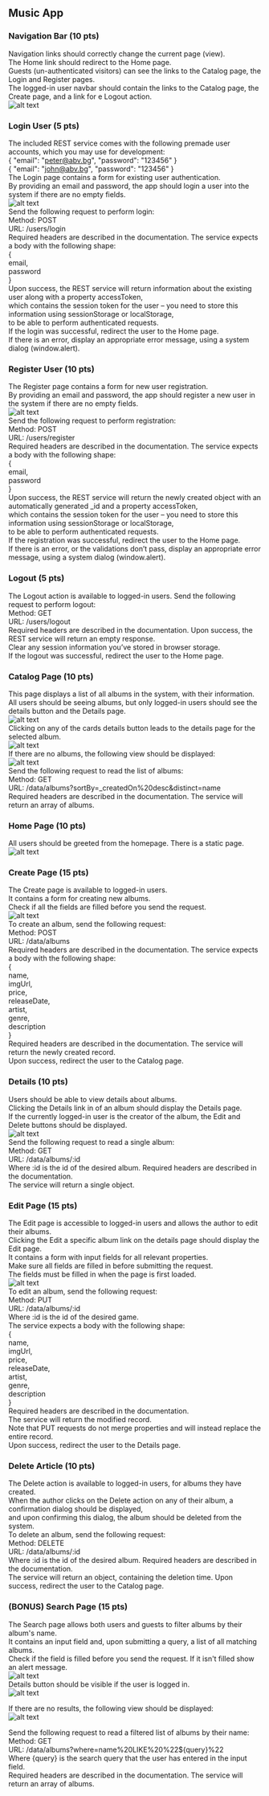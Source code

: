 ## Music App

### Navigation Bar (10 pts)
Navigation links should correctly change the current page (view).  
The Home link should redirect to the Home page.  
Guests (un-authenticated visitors) can see the links to the Catalog page, the Login and Register pages.  
The logged-in user navbar should contain the links to the Catalog page, the Create page, and a link for e Logout action.    
![alt text](https://github.com/skyepaper/JavaScript/blob/main/JavaScriptApplication/MusicApp/Pics/Pic%20(1).bmp)  

### Login User (5 pts)
The included REST service comes with the following premade user accounts, which you may use for development:  
{ "email": "peter@abv.bg", "password": "123456" }  
{ "email": "john@abv.bg", "password": "123456" }  
The Login page contains a form for existing user authentication.  
By providing an email and password, the app should login a user into the system if there are no empty fields.  
 ![alt text](https://github.com/skyepaper/JavaScript/blob/main/JavaScriptApplication/MusicApp/Pics/Pic%20(1).bmp)  
Send the following request to perform login:  
Method: POST  
URL: /users/login  
Required headers are described in the documentation. The service expects a body with the following shape:  
{  
  email,  
  password  
}  
Upon success, the REST service will return information about the existing user along with a property accessToken,   
which contains the session token for the user – you need to store this information using sessionStorage or localStorage,  
to be able to perform authenticated requests.  
If the login was successful, redirect the user to the Home page.  
If there is an error, display an appropriate error message, using a system dialog (window.alert).  


### Register User (10 pts)
The Register page contains a form for new user registration.  
By providing an email and password, the app should register a new user in the system if there are no empty fields.   
 ![alt text](https://github.com/skyepaper/JavaScript/blob/main/JavaScriptApplication/MusicApp/Pics/Pic%20(1).bmp)  
Send the following request to perform registration:  
Method: POST  
URL: /users/register  
Required headers are described in the documentation. The service expects a body with the following shape:  
{  
  email,  
  password  
}  
Upon success, the REST service will return the newly created object with an automatically generated _id and a property accessToken,  
which contains the session token for the user – you need to store this information using sessionStorage or localStorage,  
to be able to perform authenticated requests.  
If the registration was successful, redirect the user to the Home page.   
If there is an error, or the validations don’t pass, display an appropriate error message, using a system dialog (window.alert).  
### Logout (5 pts)
The Logout action is available to logged-in users. Send the following request to perform logout:  
Method: GET  
URL: /users/logout  
Required headers are described in the documentation. Upon success, the REST service will return an empty response.  
Clear any session information you’ve stored in browser storage.  
If the logout was successful, redirect the user to the Home page.  
### Catalog Page (10 pts)
This page displays a list of all albums in the system, with their information.  
All users should be seeing albums, but only logged-in users should see the details button and the Details page.   
 ![alt text](https://github.com/skyepaper/JavaScript/blob/main/JavaScriptApplication/MusicApp/Pics/Pic%20(1).bmp)  
Clicking on any of the cards details button leads to the details page for the selected album.  
 ![alt text](https://github.com/skyepaper/JavaScript/blob/main/JavaScriptApplication/MusicApp/Pics/Pic%20(1).bmp)  
If there are no albums, the following view should be displayed:  
 ![alt text](https://github.com/skyepaper/JavaScript/blob/main/JavaScriptApplication/MusicApp/Pics/Pic%20(1).bmp)  
Send the following request to read the list of albums:  
Method: GET  
URL: /data/albums?sortBy=_createdOn%20desc&distinct=name  
Required headers are described in the documentation. The service will return an array of albums.  

### Home Page (10 pts)
All users should be greeted from the homepage. There is a static page.   
 ![alt text](https://github.com/skyepaper/JavaScript/blob/main/JavaScriptApplication/MusicApp/Pics/Pic%20(1).bmp)  
### Create Page (15 pts)
The Create page is available to logged-in users.  
It contains a form for creating new albums.  
Check if all the fields are filled before you send the request.    
 ![alt text](https://github.com/skyepaper/JavaScript/blob/main/JavaScriptApplication/MusicApp/Pics/Pic%20(1).bmp)  
To create an album, send the following request:  
Method: POST  
URL: /data/albums  
Required headers are described in the documentation. The service expects a body with the following shape:  
{  
  name,  
  imgUrl,  
  price,  
  releaseDate,  
  artist,  
  genre,  
  description  
}  
Required headers are described in the documentation. The service will return the newly created record.  
Upon success, redirect the user to the Catalog page.  
### Details (10 pts)
Users should be able to view details about albums.  
Clicking the Details link in of an album should display the Details page.   
If the currently logged-in user is the creator of the album, the Edit and Delete buttons should be displayed.    
 ![alt text](https://github.com/skyepaper/JavaScript/blob/main/JavaScriptApplication/MusicApp/Pics/Pic%20(1).bmp)  
Send the following request to read a single album:  
Method: GET  
URL: /data/albums/:id  
Where :id is the id of the desired album. Required headers are described in the documentation.  
The service will return a single object.  
### Edit Page (15 pts)
The Edit page is accessible to logged-in users and allows the author to edit their albums.  
Clicking the Edit a specific album link on the details page should display the Edit page.  
It contains a form with input fields for all relevant properties.  
Make sure all fields are filled in before submitting the request.  
The fields must be filled in when the page is first loaded.  
 ![alt text](https://github.com/skyepaper/JavaScript/blob/main/JavaScriptApplication/MusicApp/Pics/Pic%20(1).bmp)  
To edit an album, send the following request:  
Method: PUT  
URL: /data/albums/:id  
Where :id is the id of the desired game.  
The service expects a body with the following shape:  
{  
  name,  
  imgUrl,  
  price,  
  releaseDate,  
  artist,  
  genre,  
  description  
}  
Required headers are described in the documentation.  
The service will return the modified record.  
Note that PUT requests do not merge properties and will instead replace the entire record.   
Upon success, redirect the user to the Details page.  
### Delete Article (10 pts)
The Delete action is available to logged-in users, for albums they have created.  
When the author clicks on the Delete action on any of their album, a confirmation dialog should be displayed,   
and upon confirming this dialog, the album should be deleted from the system.  
To delete an album, send the following request:  
Method: DELETE  
URL: /data/albums/:id  
Where :id is the id of the desired album. Required headers are described in the documentation.  
The service will return an object, containing the deletion time. Upon success, redirect the user to the Catalog page.  
### (BONUS) Search Page (15 pts)
The Search page allows both users and guests to filter albums by their album's name.  
It contains an input field and, upon submitting a query, a list of all matching albums.   
Check if the field is filled before you send the request. If it isn't filled show an alert message.    
![alt text](https://github.com/skyepaper/JavaScript/blob/main/JavaScriptApplication/MusicApp/Pics/Pic%20(1).bmp)  
Details button should be visible if the user is logged in.  
 ![alt text](https://github.com/skyepaper/JavaScript/blob/main/JavaScriptApplication/MusicApp/Pics/Pic%20(1).bmp)  
   
If there are no results, the following view should be displayed:  
 ![alt text](https://github.com/skyepaper/JavaScript/blob/main/JavaScriptApplication/MusicApp/Pics/Pic%20(1).bmp)  

Send the following request to read a filtered list of albums by their name:  
Method: GET  
URL: /data/albums?where=name%20LIKE%20%22${query}%22  
Where {query} is the search query that the user has entered in the input field.  
Required headers are described in the documentation. The service will return an array of albums.  

